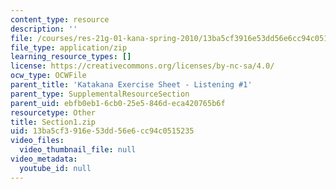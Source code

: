 ```yaml
---
content_type: resource
description: ''
file: /courses/res-21g-01-kana-spring-2010/13ba5cf3916e53dd56e6cc94c0515235_Section1.zip
file_type: application/zip
learning_resource_types: []
license: https://creativecommons.org/licenses/by-nc-sa/4.0/
ocw_type: OCWFile
parent_title: 'Katakana Exercise Sheet - Listening #1'
parent_type: SupplementalResourceSection
parent_uid: ebfb0eb1-6cb0-25e5-846d-eca420765b6f
resourcetype: Other
title: Section1.zip
uid: 13ba5cf3-916e-53dd-56e6-cc94c0515235
video_files:
  video_thumbnail_file: null
video_metadata:
  youtube_id: null
---
```

